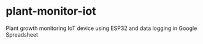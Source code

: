 # plant-monitor-iot
 Plant growth monitoring IoT device using ESP32 and data logging in Google Spreadsheet
